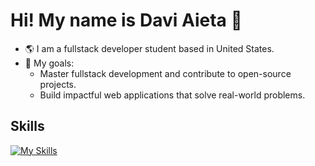 # Hi! My name is Davi Aieta 👋

- 🌎 I am a fullstack developer student based in United States.
- 🎯 My goals:
   - Master fullstack development and contribute to open-source projects.
   - Build impactful web applications that solve real-world problems.

## Skills
[![My Skills](https://skillicons.dev/icons?i=js,ts,react,nextjs,tailwind,python,mysql,aws)](https://skillicons.dev)
